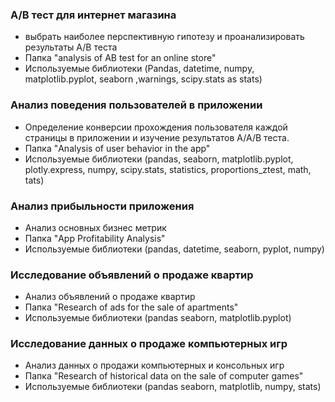 ### А/В тест для интернет магазина 
- выбрать наиболее перспективную гипотезу и проанализировать результаты А/В теста
-  Папка "analysis of AB test for an online store"
- Используемые библиотеки (Pandas, datetime, numpy, matplotlib.pyplot, seaborn ,warnings, scipy.stats as stats)



### Анализ поведения пользователей в приложении 
- Определение конверсии прохождения пользователя каждой страницы в приложении и изучение результатов А/А/В теста.
-  Папка "Analysis of user behavior in the app"
- Используемые библиотеки (pandas, seaborn, matplotlib.pyplot,  plotly.express,  numpy, scipy.stats, statistics, proportions_ztest, math, tats)


### Анализ прибыльности приложения 
- Анализ основных бизнес метрик 
-  Папка "App Profitability Analysis"
- Используемые библиотеки (pandas, datetime, seaborn, pyplot, numpy)


### Исследование объявлений о продаже квартир 
- Анализ объявлений о продаже квартир
-  Папка "Research of ads for the sale of apartments"
- Используемые библиотеки (pandas seaborn, matplotlib.pyplot)

### Исследование данных о продаже компьютерных игр 
- Анализ данных о продажи компьютерных и консольных игр 
-  Папка "Research of historical data on the sale of computer games"
- Используемые библиотеки (pandas seaborn, matplotlib, numpy, stats)